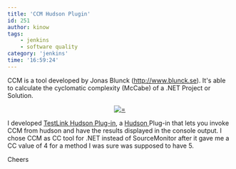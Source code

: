 ```yaml
---
title: 'CCM Hudson Plugin'
id: 251
author: kinow
tags: 
    - jenkins
    - software quality
category: 'jenkins'
time: '16:59:24'
---
```

CCM is a tool developed by Jonas Blunck (<a href="http://www.blunck.se/">http://www.blunck.se</a>). It's able to calculate the cyclomatic complexity (McCabe) of a .NET Project or Solution.

<div class='row'>
<div class="ui container" style='text-align: center;'>
<figure>
<a href="{{assets.hudson}}" rel="prettyPhoto" class="thumbnail" title="">
<img class="ui fluid image" src="{{assets.hudson}}" alt="=" />
</a>
<figcaption></figcaption>
</figure>
</div>
</div>

I developed <a title="TestLink Hudson Plug-In" href="http://wiki.hudson-ci.org/display/HUDSON/TestLink+Plugin">TestLink Hudson Plug-in</a>, a <a href="http://www.hudson-ci.org">Hudson </a>Plug-in that lets you invoke CCM from hudson and have the results displayed in the console output. I chose CCM as CC tool for .NET instead of SourceMonitor after it gave me a CC value of 4 for a method I was sure was supposed to have 5.

Cheers